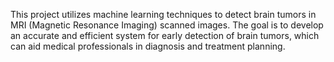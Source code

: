 This project utilizes machine learning techniques to detect brain tumors in MRI (Magnetic Resonance Imaging) scanned images. The goal is to develop an accurate and efficient system for early detection of brain tumors, which can aid medical professionals in diagnosis and treatment planning.
